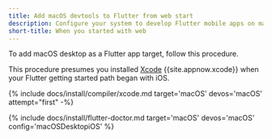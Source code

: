 ```yaml
---
title: Add macOS devtools to Flutter from web start
description: Configure your system to develop Flutter mobile apps on macOS.
short-title: When you started with web
---
```


To add macOS desktop as a Flutter app target, follow this procedure.

This procedure presumes you installed [Xcode][] {{site.appnow.xcode}}
when your Flutter getting started path began with iOS.

{% include docs/install/compiler/xcode.md
   target='macOS'
   devos='macOS'
   attempt="first" -%}

{% include docs/install/flutter-doctor.md
   target='macOS'
   devos='macOS'
   config='macOSDesktopiOS' %}

[Xcode]: {{site.apple-dev}}/xcode/
